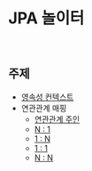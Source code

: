 # JPA 놀이터

<br>

## 주제
- [영속성 컨텍스트](https://github.com/binghe819/jpa-learning-sandbox/tree/persistence-context)
- 연관관계 매핑
    - [연관관계 주인](https://github.com/binghe819/jpa-learning-sandbox/tree/relation-mapping-owner-of-relationship)
    - [N : 1](https://github.com/binghe819/jpa-learning-sandbox/tree/relation-mapping-N-1)
    - [1 : N](https://github.com/binghe819/jpa-learning-sandbox/tree/relation-mapping-1-N)
    - [1 : 1](https://github.com/binghe819/jpa-learning-sandbox/tree/relation-mapping-1-1)
    - [N : N](https://github.com/binghe819/jpa-learning-sandbox/tree/relation-mapping-N-N)


